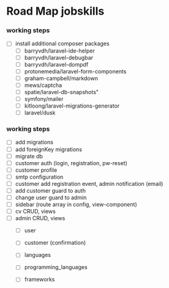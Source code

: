 # Road Map jobskills

### working steps
- [ ] install additional composer packages
  - [ ] barryvdh/laravel-ide-helper
  - [ ] barryvdh/laravel-debugbar
  - [ ] barryvdh/laravel-dompdf
  - [ ] protonemedia/laravel-form-components
  - [ ] graham-campbell/markdown
  - [ ] mews/captcha
  - [ ] spatie/laravel-db-snapshots"
  - [ ] symfony/mailer
  - [ ] kitloong/laravel-migrations-generator
  - [ ] laravel/dusk

### working steps
- [ ] add migrations
- [ ] add foreignKey migrations
- [ ] migrate db
- [ ] customer auth (login, registration, pw-reset)
- [ ] customer profile
- [ ] smtp configuration
- [ ] customer add registration event, admin notification (email)
- [ ] add customer guard to auth
- [ ] change user guard to admin
- [ ] sidebar (route array in config, view-component)
- [ ] cv CRUD, views
- [ ] admin CRUD, views 
  - [ ] user  
  - [ ] customer (confirmation)
  - [ ] languages
  - [ ] programming_languages
  - [ ] frameworks


